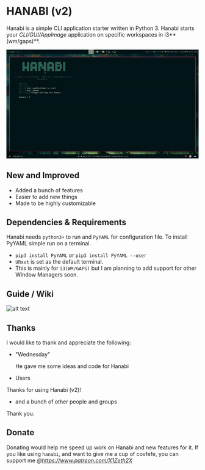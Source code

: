 HANABI (v2)
=========

Hanabi is a simple CLI application starter written in Python 3. Hanabi starts your _CLI/GUI/AppImage_ application on specific workspaces in i3**(wm/gaps)**.

![alt text](https://github.com/X1Zeth2X/Hanabiv2/blob/master/media/Hanabiv2.gif "HanabiGif")

## New and Improved
* Added a bunch of features
* Easier to add new things
* Made to be highly customizable

## Dependencies & Requirements
Hanabi needs `python3+` to run and `PyYAML` for configuration file.
To install PyYAML simple run on a terminal.
* `pip3 install PyYAML` or `pip3 install PyYAML --user`
* `URxvt` is set as the default terminal. 
* This is mainly for `i3(WM/GAPS)` but I am planning to add support for other Window Managers soon.

## Guide / Wiki

![alt text](https://github.com/X1Zeth2X/Hanabiv2/wiki "HanabiWiki")

## Thanks
I would like to thank and appreciate the following:
* "Wednesday"

  He gave me some ideas and code for Hanabi
* Users

 Thanks for using Hanabi (v2)!
* and a bunch of other people and groups

 Thank you.

## Donate
Donating would help me speed up work on Hanabi and new features for it.
If you like using `hanabi`, and want to give me a cup of covfefe, you can support me _@https://www.patreon.com/X1Zeth2X_
